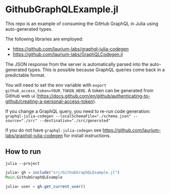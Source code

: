 # GithubGraphQLExample.jl

This repo is an example of consuming the GitHub GraphQL in Julia using auto-generated types. 

The following libraries are employed:
- https://github.com/laurium-labs/graphql-julia-codegen
- https://github.com/laurium-labs/GraphQLCodegen.jl

The JSON response from the server is automatically parsed into the auto-generated types. This is possible because GraphQL queries come back in a predictable format. 

You will need to set the env variable with `export github_access_token=YOUR_TOKEN_HERE`. A token can be generated from GitHub web ui (https://docs.github.com/en/github/authenticating-to-github/creating-a-personal-access-token).

If you change a GraphQL query, you need to re-run code generation: `graphql-julia-codegen --localSchemaFile="./schema.json" --source="./src" --destination="./src/generated"`

If you do not have `graphql-julia-codegen` see https://github.com/laurium-labs/graphql-julia-codegen for install instructions.

## How to run

`julia --project`

```julia
julia> gh = include("src/GithubGraphQLExample.jl")
Main.GithubGraphQLExample

julia> user = gh.get_current_user()
```
